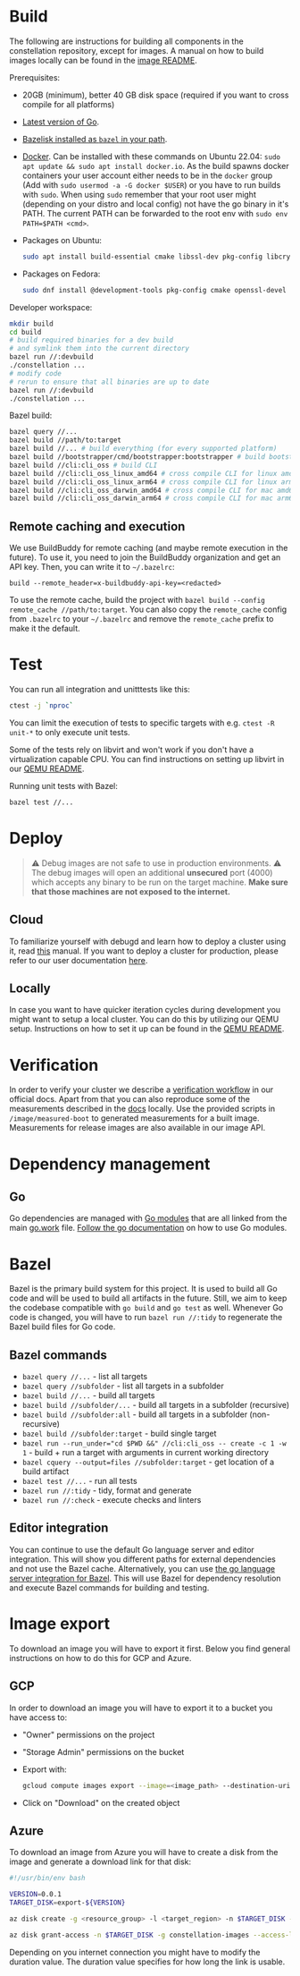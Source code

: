 # Build

The following are instructions for building all components in the constellation repository, except for images. A manual on how to build images locally can be found in the [image README](/image/README.md).

Prerequisites:

* 20GB (minimum), better 40 GB disk space (required if you want to cross compile for all platforms)
* [Latest version of Go](https://go.dev/doc/install).
* [Bazelisk installed as `bazel` in your path](https://github.com/bazelbuild/bazelisk/releases).
* [Docker](https://docs.docker.com/engine/install/). Can be installed with these commands on Ubuntu 22.04: `sudo apt update && sudo apt install docker.io`. As the build spawns docker containers your user account either needs to be in the `docker` group (Add with `sudo usermod -a -G docker $USER`) or you have to run builds with `sudo`. When using `sudo` remember that your root user might (depending on your distro and local config) not have the go binary in it's PATH. The current PATH can be forwarded to the root env with `sudo env PATH=$PATH <cmd>`.

* Packages on Ubuntu:

  ```sh
  sudo apt install build-essential cmake libssl-dev pkg-config libcryptsetup12 libcryptsetup-dev
  ```

* Packages on Fedora:

  ```sh
  sudo dnf install @development-tools pkg-config cmake openssl-devel cryptsetup-libs cryptsetup-devel
  ```

Developer workspace:

```sh
mkdir build
cd build
# build required binaries for a dev build
# and symlink them into the current directory
bazel run //:devbuild
./constellation ...
# modify code
# rerun to ensure that all binaries are up to date
bazel run //:devbuild
./constellation ...
```

Bazel build:

```sh
bazel query //...
bazel build //path/to:target
bazel build //... # build everything (for every supported platform)
bazel build //bootstrapper/cmd/bootstrapper:bootstrapper # build bootstrapper
bazel build //cli:cli_oss # build CLI
bazel build //cli:cli_oss_linux_amd64 # cross compile CLI for linux amd64
bazel build //cli:cli_oss_linux_arm64 # cross compile CLI for linux arm64
bazel build //cli:cli_oss_darwin_amd64 # cross compile CLI for mac amd64
bazel build //cli:cli_oss_darwin_arm64 # cross compile CLI for mac arm64
```

## Remote caching and execution

We use BuildBuddy for remote caching (and maybe remote execution in the future). To use it, you need to join the BuildBuddy organization and get an API key. Then, you can write it to `~/.bazelrc`:

```
build --remote_header=x-buildbuddy-api-key=<redacted>
```

To use the remote cache, build the project with `bazel build --config remote_cache //path/to:target`.
You can also copy the `remote_cache` config from `.bazelrc` to your `~/.bazelrc` and remove the `remote_cache` prefix to make it the default.

# Test

You can run all integration and unitttests like this:

```sh
ctest -j `nproc`
```

You can limit the execution of tests to specific targets with e.g. `ctest -R unit-*` to only execute unit tests.

Some of the tests rely on libvirt and won't work if you don't have a virtualization capable CPU. You can find instructions on setting up libvirt in our [QEMU README](qemu.md).

Running unit tests with Bazel:

```sh
bazel test //...
```

# Deploy

> :warning: Debug images are not safe to use in production environments. :warning:
The debug images will open an additional **unsecured** port (4000) which accepts any binary to be run on the target machine. **Make sure that those machines are not exposed to the internet.**

## Cloud

To familiarize yourself with debugd and learn how to deploy a cluster using it, read [this](/debugd/README.md) manual.
If you want to deploy a cluster for production, please refer to our user documentation [here](https://docs.edgeless.systems/constellation/getting-started/first-steps#create-a-cluster).

## Locally

In case you want to have quicker iteration cycles during development you might want to setup a local cluster.
You can do this by utilizing our QEMU setup.
Instructions on how to set it up can be found in the [QEMU README](qemu.md).

# Verification

In order to verify your cluster we describe a [verification workflow](https://docs.edgeless.systems/constellation/workflows/verify-cluster) in our official docs.
Apart from that you can also reproduce some of the measurements described in the [docs](https://docs.edgeless.systems/constellation/architecture/attestation#runtime-measurements) locally.
Use the provided scripts in `/image/measured-boot` to generated measurements for a built image. Measurements for release images are also available in our image API.

# Dependency management

## Go

Go dependencies are managed with [Go modules](https://blog.golang.org/using-go-modules) that are all linked from the main [go.work](/go.work) file.
[Follow the go documentation](https://go.dev/doc/modules/managing-dependencies) on how to use Go modules.

# Bazel

Bazel is the primary build system for this project. It is used to build all Go code and will be used to build all artifacts in the future.
Still, we aim to keep the codebase compatible with `go build` and `go test` as well.
Whenever Go code is changed, you will have to run `bazel run //:tidy` to regenerate the Bazel build files for Go code.

## Bazel commands

* `bazel query //...` - list all targets
* `bazel query //subfolder` - list all targets in a subfolder
* `bazel build //...` - build all targets
* `bazel build //subfolder/...` - build all targets in a subfolder (recursive)
* `bazel build //subfolder:all` - build all targets in a subfolder (non-recursive)
* `bazel build //subfolder:target` - build single target
* `bazel run --run_under="cd $PWD &&" //cli:cli_oss -- create -c 1 -w 1` - build + run a target with arguments in current working directory
* `bazel cquery --output=files //subfolder:target` - get location of a build artifact
* `bazel test //...` - run all tests
* `bazel run //:tidy` - tidy, format and generate
* `bazel run //:check` - execute checks and linters

## Editor integration

You can continue to use the default Go language server and editor integration. This will show you different paths for external dependencies and not use the Bazel cache.
Alternatively, you can use [the go language server integration for Bazel](https://github.com/bazelbuild/rules_go/wiki/Editor-setup). This will use Bazel for dependency resolution and execute Bazel commands for building and testing.

# Image export

To download an image you will have to export it first.
Below you find general instructions on how to do this for GCP and Azure.

## GCP

In order to download an image you will have to export it to a bucket you have access to:

* "Owner" permissions on the project
* "Storage Admin" permissions on the bucket
* Export with:

  ```bash
  gcloud compute images export --image=<image_path> --destination-uri=<bucket_uri> --export-format=qcow2 --project=<image_project>
  ```

* Click on "Download" on the created object

## Azure

To download an image from Azure you will have to create a disk from the image and generate a download link for that disk:

```bash
#!/usr/bin/env bash

VERSION=0.0.1
TARGET_DISK=export-${VERSION}

az disk create -g <resource_group> -l <target_region> -n $TARGET_DISK --hyper-v-generation V2 --os-type Linux --sku standard_lrs --security-type TrustedLaunch --gallery-image-reference <image_path>

az disk grant-access -n $TARGET_DISK -g constellation-images --access-level Read --duration-in-seconds 3600 | jq -r .accessSas
```

Depending on you internet connection you might have to modify the duration value.
The duration value specifies for how long the link is usable.
